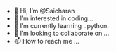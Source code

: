 - 👋 Hi, I’m @Saicharan
- 👀 I’m interested in coding...
- 🌱 I’m currently learning ..python.
- 💞️ I’m looking to collaborate on ...
- 📫 How to reach me ...

<!---
Saicharanvihari/Saicharanvihari is a ✨ special ✨ repository because its `README.md` (this file) appears on your GitHub profile.
You can click the Preview link to take a look at your changes.
--->

